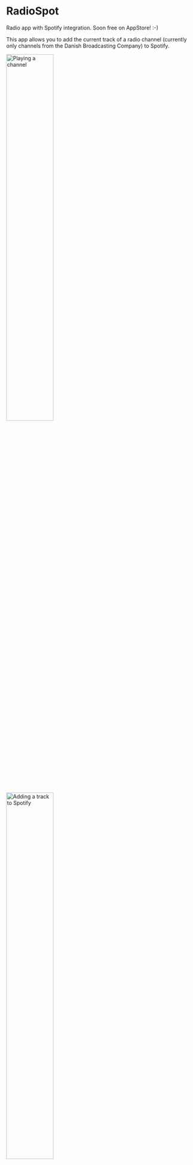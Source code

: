 RadioSpot
==========

Radio app with Spotify integration. Soon free on AppStore! :-)

This app allows you to add the current track of a radio channel (currently only channels from the Danish Broadcasting Company) to Spotify.


<a href="http://i.imgur.com/nRexA9X.png"><img src="http://i.imgur.com/nRexA9X.png" title="Playing a channel"  width='50%'/></a>

<a href="http://i.imgur.com/boOD750.png"><img src="http://i.imgur.com/boOD750.png" title="Adding a track to Spotify"  width='50%'/></a>

<a href="http://i.imgur.com/FpjRPpd.png"><img src="http://i.imgur.com/FpjRPpd.png" title="Using the remote to add a track"  width='50%'/></a>


To build, you need to get a spotify API key from http://developer.spotify.com and place the appkey.c file in dr-ng/

All dependencies are installed via <a href='http://cocoapods.org'>CocoaPods</a>.

Any track that you add to Spotify from the app will show up in a playlist 'RadioSpot' in your Spotify library.

